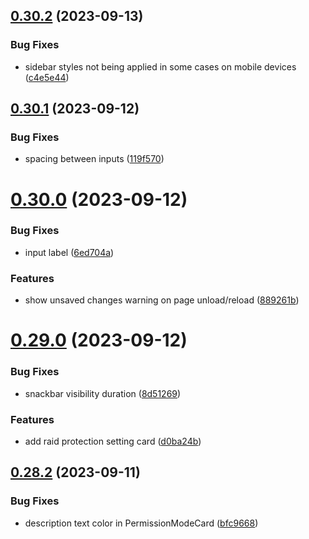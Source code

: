 ## [0.30.2](https://github.com/onesoft-sudo/sudobot-dashboard/compare/v0.30.1...v0.30.2) (2023-09-13)


### Bug Fixes

* sidebar styles not being applied in some cases on mobile devices ([c4e5e44](https://github.com/onesoft-sudo/sudobot-dashboard/commit/c4e5e446fa2377379d0c3c8fbf6d0b0227a295f1))



## [0.30.1](https://github.com/onesoft-sudo/sudobot-dashboard/compare/v0.30.0...v0.30.1) (2023-09-12)


### Bug Fixes

* spacing between inputs ([119f570](https://github.com/onesoft-sudo/sudobot-dashboard/commit/119f57014b5bd0ebe5539b680536f83963f65e72))



# [0.30.0](https://github.com/onesoft-sudo/sudobot-dashboard/compare/v0.29.0...v0.30.0) (2023-09-12)


### Bug Fixes

* input label ([6ed704a](https://github.com/onesoft-sudo/sudobot-dashboard/commit/6ed704af5ccd2c09cb0e7fe011b61dbad3c5e355))


### Features

* show unsaved changes warning on page unload/reload ([889261b](https://github.com/onesoft-sudo/sudobot-dashboard/commit/889261b6150ae2705f1cb53be5bc13ded901e50e))



# [0.29.0](https://github.com/onesoft-sudo/sudobot-dashboard/compare/v0.28.2...v0.29.0) (2023-09-12)


### Bug Fixes

* snackbar visibility duration ([8d51269](https://github.com/onesoft-sudo/sudobot-dashboard/commit/8d51269bf3af56f8c153a535b14c880c631a9ae4))


### Features

* add raid protection setting card ([d0ba24b](https://github.com/onesoft-sudo/sudobot-dashboard/commit/d0ba24b8c6b77f124fe30e440cc6978d9edd0fa6))



## [0.28.2](https://github.com/onesoft-sudo/sudobot-dashboard/compare/v0.28.1...v0.28.2) (2023-09-11)


### Bug Fixes

* description text color in PermissionModeCard ([bfc9668](https://github.com/onesoft-sudo/sudobot-dashboard/commit/bfc9668d168cdfd3a4555d27c42f968bc1464b87))



